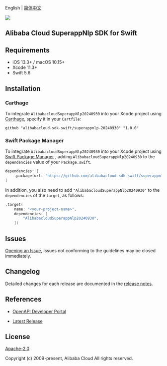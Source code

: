 English | [简体中文](README-CN.md)

![](https://aliyunsdk-pages.alicdn.com/icons/AlibabaCloud.svg)

## Alibaba Cloud SuperappNlp SDK for Swift

## Requirements

- iOS 13.3+ / macOS 10.15+
- Xcode 11.3+
- Swift 5.6

## Installation

### Carthage

To integrate `AlibabacloudSuperappNlp20240930` into your Xcode project using [Carthage](https://github.com/Carthage/Carthage), specify it in your `Cartfile`:

```ogdl
github "alibabacloud-sdk-swift/superappnlp-20240930" "1.0.0"
```

### Swift Package Manager

To integrate `AlibabacloudSuperappNlp20240930` into your Xcode project using [Swift Package Manager](https://swift.org/package-manager/) , adding `AlibabacloudSuperappNlp20240930` to the `dependencies` value of your `Package.swift`.

```swift
dependencies: [
    .package(url: "https://github.com/alibabacloud-sdk-swift/superappnlp-20240930.git", from: "1.0.0")
]
```

In addition, you also need to add `"AlibabacloudSuperappNlp20240930"` to the `dependencies` of the `target`, as follows:

```swift
.target(
    name: "<your-project-name>",
    dependencies: [
        "AlibabacloudSuperappNlp20240930",
    ])
```

## Issues

[Opening an Issue](https://github.com/alibabacloud-sdk-swift/superappnlp-20240930/issues/new), Issues not conforming to the guidelines may be closed immediately.

## Changelog

Detailed changes for each release are documented in the [release notes](./ChangeLog.txt).

## References

* [OpenAPI Developer Portal](https://next.api.alibabacloud.com/home)
- [Latest Release](https://github.com/alibabacloud-sdk-swift/superappnlp-20240930)

## License

[Apache-2.0](http://www.apache.org/licenses/LICENSE-2.0)

Copyright (c) 2009-present, Alibaba Cloud All rights reserved.
